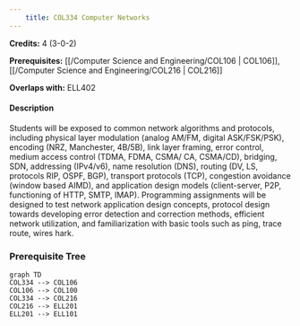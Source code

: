```yaml
---
    title: COL334 Computer Networks
---
```

**Credits:** 4 (3-0-2)



**Prerequisites:** [[/Computer Science and Engineering/COL106 | COL106]], [[/Computer Science and Engineering/COL216 | COL216]]

**Overlaps with:** ELL402

#### Description 
Students will be exposed to common network algorithms and protocols, including physical layer modulation (analog AM/FM, digital ASK/FSK/PSK), encoding (NRZ, Manchester, 4B/5B), link layer framing, error control, medium access control (TDMA, FDMA, CSMA/ CA, CSMA/CD), bridging, SDN, addressing (IPv4/v6), name resolution (DNS), routing (DV, LS, protocols RIP, OSPF, BGP), transport protocols (TCP), congestion avoidance (window based AIMD), and application design models (client-server, P2P, functioning of HTTP, SMTP, IMAP). Programming assignments will be designed to test network application design concepts, protocol design towards developing error detection and correction methods, efficient network utilization, and familiarization with basic tools such as ping, trace route, wires hark.

### Prerequisite Tree

```mermaid
graph TD
COL334 --> COL106
COL106 --> COL100
COL334 --> COL216
COL216 --> ELL201
ELL201 --> ELL101
```